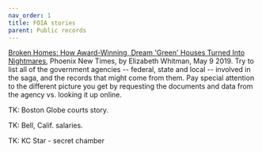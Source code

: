 ```yaml
---
nav_order: 1
title: FOIA stories
parent: Public records
---
```



[Broken Homes: How Award-Winning, Dream 'Green' Houses Turned Into Nightmares](https://www.phoenixnewtimes.com/news/complaints-hit-mandalay-homes-over-arizona-green-houses-11282024), Phoenix New Times, by Elizabeth Whitman, May 9 2019. Try to list all of the government agencies -- federal, state and local -- involved in the saga, and the records that might come from them. Pay special attention to the different picture you get by requesting the documents and data from the agency vs. looking it up online.

TK: Boston Globe courts story.

TK: Bell, Calif. salaries.

TK: KC Star - secret chamber

